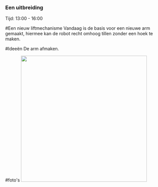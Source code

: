 ### Een uitbreiding
Tijd: 13:00 - 16:00

#Een nieuw liftmechanisme
Vandaag is de basis voor een nieuwe arm gemaakt, hiermee kan de robot recht omhoog tillen zonder een hoek te maken.

#Ideeën
De arm afmaken.

#foto's
<img src="images/foto_3_HijsKraan.jpg" width="400" />

